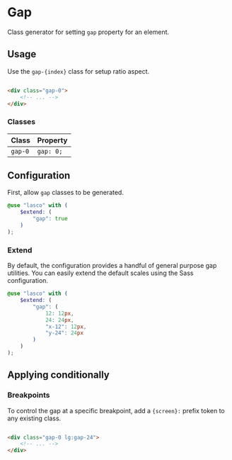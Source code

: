 # Gap

Class generator for setting `gap` property for an element.

## Usage

Use the `gap-{index}` class for setup ratio aspect.

```html

<div class="gap-0">
    <!-- ... -->
</div>
```

### Classes

| Class   | Property  |
|---------|-----------|
| `gap-0` | `gap: 0;` |

## Configuration

First, allow `gap` classes to be generated.

```scss
@use "lasco" with (
    $extend: (
        "gap": true
    )
);
```

### Extend

By default, the configuration provides a handful of general purpose gap utilities. You can easily extend the default
scales using the Sass configuration.

```scss
@use "lasco" with (
    $extend: (
        "gap": (
            12: 12px,
            24: 24px,
            "x-12": 12px,
            "y-24": 24px
        )
    )
);
```

## Applying conditionally

### Breakpoints

To control the gap at a specific breakpoint, add a `{screen}:` prefix token to any existing class.

```html

<div class="gap-0 lg:gap-24">
    <!-- ... -->
</div>
```
